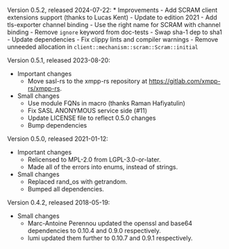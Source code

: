 Version 0.5.2, released 2024-07-22:
	* Improvements
		- Add SCRAM client extensions support (thanks to Lucas Kent)
		- Update to edition 2021
		- Add tls-exporter channel binding
		- Use the right name for SCRAM with channel binding
		- Remove `ignore` keyword from doc-tests
		- Swap sha-1 dep to sha1
		- Update dependencies
		- Fix clippy lints and compiler warnings
		- Remove unneeded allocation in `client::mechanism::scram::Scram::initial`

Version 0.5.1, released 2023-08-20:
  * Important changes
    - Move sasl-rs to the xmpp-rs repository at https://gitlab.com/xmpp-rs/xmpp-rs.
  * Small changes
    - Use module FQNs in macro (thanks Raman Hafiyatulin)
    - Fix SASL ANONYMOUS service side (#11)
    - Update LICENSE file to reflect 0.5.0 changes
    - Bump dependencies

Version 0.5.0, released 2021-01-12:
  * Important changes
    - Relicensed to MPL-2.0 from LGPL-3.0-or-later.
    - Made all of the errors into enums, instead of strings.
  * Small changes
    - Replaced rand\_os with getrandom.
    - Bumped all dependencies.

Version 0.4.2, released 2018-05-19:
  * Small changes
    - Marc-Antoine Perennou updated the openssl and base64 dependencies to 0.10.4 and 0.9.0 respectively.
    - lumi updated them further to 0.10.7 and 0.9.1 respectively.
